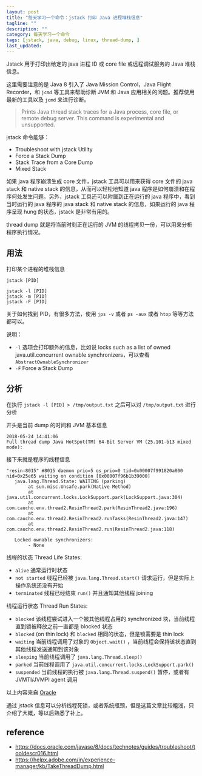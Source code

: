 ```yaml
---
layout: post
title: "每天学习一个命令：jstack 打印 Java 进程堆栈信息"
tagline: ""
description: ""
category: 每天学习一个命令
tags: [jstack, java, debug, linux, thread-dump, ]
last_updated:
---
```


Jstack 用于打印出给定的 java 进程 ID 或 core file 或远程调试服务的 Java 堆栈信息。

这里需要注意的是 Java 8 引入了 Java Mission Control，Java Flight Recorder，和 `jcmd` 等工具来帮助诊断 JVM 和 Java 应用相关的问题。推荐使用最新的工具以及 `jcmd` 来进行诊断。

> Prints Java thread stack traces for a Java process, core file, or remote debug server. This command is experimental and unsupported.

jstack 命令能够：

- Troubleshoot with jstack Utility
- Force a Stack Dump
- Stack Trace from a Core Dump
- Mixed Stack

如果 java 程序崩溃生成 core 文件，jstack 工具可以用来获得 core 文件的 java stack 和 native stack 的信息，从而可以轻松地知道 java 程序是如何崩溃和在程序何处发生问题。另外，jstack 工具还可以附属到正在运行的 java 程序中，看到当时运行的 java 程序的 java stack 和 native stack 的信息，如果运行的 java 程序呈现 hung 的状态，jstack 是非常有用的。

thread dump 就是将当前时刻正在运行的 JVM 的线程拷贝一份，可以用来分析程序执行情况。

## 用法
打印某个进程的堆栈信息

    jstack [PID]

    jstack -l [PID]
    jstack -m [PID]
	jstack -F [PID]

关于如何找到 PID，有很多方法，使用 `jps -v` 或者 `ps -aux` 或者 `htop` 等等方法都可以。

说明：

- `-l` 选项会打印额外的信息，比如说 locks such as a list of owned java.util.concurrent ownable synchronizers，可以查看 `AbstractOwnableSynchronizer`
- `-F` Force a Stack Dump

## 分析

在执行 `jstack -l [PID] > /tmp/output.txt` 之后可以对 `/tmp/output.txt` 进行分析

开头是当前 dump 的时间和 JVM 基本信息

    2018-05-24 14:41:06
    Full thread dump Java HotSpot(TM) 64-Bit Server VM (25.101-b13 mixed mode):

接下来就是程序的线程信息

    "resin-8015" #8015 daemon prio=5 os_prio=0 tid=0x00007f991820a800 nid=0x25e65 waiting on condition [0x00007f96b1b39000]
       java.lang.Thread.State: WAITING (parking)
            at sun.misc.Unsafe.park(Native Method)
            at java.util.concurrent.locks.LockSupport.park(LockSupport.java:304)
            at com.caucho.env.thread2.ResinThread2.park(ResinThread2.java:196)
            at com.caucho.env.thread2.ResinThread2.runTasks(ResinThread2.java:147)
            at com.caucho.env.thread2.ResinThread2.run(ResinThread2.java:118)

       Locked ownable synchronizers:
            - None

线程的状态 Thread Life States:

- `alive`  通常运行时状态
- `not started` 线程已经被 `java.lang.Thread.start()` 请求运行，但是实际上操作系统还没有开始
- `terminated` 线程已经结束 `run()` 并且通知其他线程 joining

线程运行状态 Thread Run States:

- `blocked` 该线程尝试进入一个被其他线程占用的 synchronized 块，当前线程直到锁被释放之前一直都是 blocked 状态
- `blocked` (on thin lock) 和 `blocked` 相同的状态，但是锁需要是 thin lock
- `waiting` 当前线程调用了对象的 `Object.wait()` ，当前线程会保持该状态直到其他线程发送通知到该对象
- `sleeping` 当前线程调用了 `java.lang.Thread.sleep()`
- `parked` 当前线程调用了 `java.util.concurrent.locks.LockSupport.park()`
- `suspended` 当前线程的执行被 `java.lang.Thread.suspend()` 暂停，或者有 JVMTI/JVMPI agent 调用

以上内容来自 [Oracle](https://docs.oracle.com/cd/E13150_01/jrockit_jvm/jrockit/geninfo/diagnos/using_threaddumps.html)

通过 jstack 信息可以分析线程死锁，或者系统瓶颈，但是这篇文章比较粗浅，只介绍了大概，等以后熟悉了补上。

## reference

- <https://docs.oracle.com/javase/8/docs/technotes/guides/troubleshoot/tooldescr016.html>
- <https://helpx.adobe.com/in/experience-manager/kb/TakeThreadDump.html>
